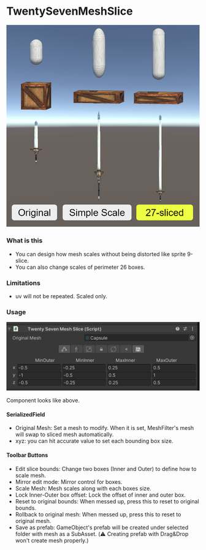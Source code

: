 # TwentySevenMeshSlice

![](image.png)

### What is this

- You can design how mesh scales without being distorted like sprite 9-slice.
- You can also change scales of perimeter 26 boxes.

### Limitations

- uv will not be repeated. Scaled only.

### Usage

![](component.png)

Component looks like above.

#### SerializedField
- Original Mesh: Set a mesh to modify. When it is set, MeshFilter's mesh will swap to sliced mesh automatically.
- xyz: you can hit accurate value to set each bounding box size.

#### Toolbar Buttons
- Edit slice bounds: Change two boxes (Inner and Outer) to define how to scale mesh. 
- Mirror edit mode: Mirror control for boxes.
- Scale Mesh: Mesh scales along with each boxes size.
- Lock Inner-Outer box offset: Lock the offset of inner and outer box.
- Reset to original bounds: When messed up, press this to reset to original bounds.
- Rollback to original mesh: When messed up, press this to reset to original mesh.
- Save as prefab: GameObject's prefab will be created under selected folder with mesh as a SubAsset. (:warning: Creating prefab with Drag&Drop won't create mesh properly.)
